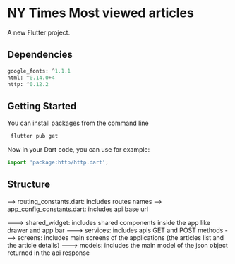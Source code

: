 # NY Times Most viewed articles

A new Flutter project.

## Dependencies

```python
google_fonts: ^1.1.1
html: ^0.14.0+4
http: ^0.12.2
```

## Getting Started

You can install packages from the command line

```python
 flutter pub get
```

Now in your Dart code, you can use for example:

```python
import 'package:http/http.dart';
```

## Structure

--> routing_constants.dart: includes routes names
--> app_config_constants.dart: includes api base url

---> shared_widget: includes shared components inside the app like drawer and app bar
---> services: includes apis GET and POST methods
---> screens: includes main screens of the applications (the articles list and the article details)
---> models: includes the main model of the json object returned in the api response
